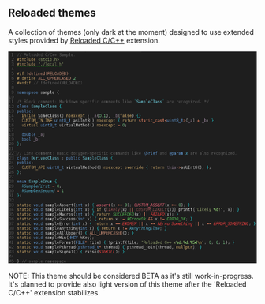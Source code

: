 ## Reloaded themes

A collection of themes (only dark at the moment) designed to use extended styles provided by [Reloaded C/C++](https://marketplace.visualstudio.com/items?itemName=reloadedextensions.reloaded-cpp) extension.

![C++ Sample](./samples/sample.cpp.png)

NOTE: This theme should be considered BETA as it's still work-in-progress. It's planned to provide also light version of this theme after the 'Reloaded C/C++' extension stabilizes.
